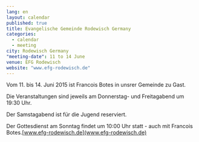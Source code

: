 ```yaml
---
lang: en
layout: calendar
published: true
title: Evangelische Gemeinde Rodewisch Germany
categories: 
  - calendar
  - meeting
city: Rodewisch Germany
"meeting-date": 11 to 14 June
venue: EFG Rodewisch
website: "www.efg-rodewisch.de"
---
```




Vom 11. bis 14. Juni 2015 ist Francois Botes in unsrer Gemeinde zu Gast.

Die Veranstaltungen sind jeweils am Donnerstag- und Freitagabend um 19:30 Uhr.

Der Samstagabend ist für die Jugend reserviert.

Der Gottesdienst am Sonntag findet um 10:00 Uhr statt - auch mit Francois Botes.[www.efg-rodewisch.de](www.efg-rodewisch.de)


